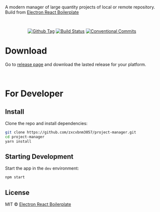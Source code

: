 A modern manager of large quantity projects of local or remote repository. Build from [Electron React Boilerplate](https://github.com/electron-react-boilerplate/electron-react-boilerplate)

<br>

<div align="center">

[![Github Tag][github-tag-image]][github-tag-url]
[![Build Status][github-actions-status]][github-actions-url]
[![Conventional Commits][conventionalcommits-image]][conventionalcommits]

</div>

# Download

Go to [release page](https://github.com/zxcvbnm3057/project-manager/releases) and download the lasted release for your platform.

<br>

# For Developer

## Install

Clone the repo and install dependencies:

```bash
git clone https://github.com/zxcvbnm3057/project-manager.git
cd project-manager
yarn install
```

<!-- **Having issues installing? See our [debugging guide](https://github.com/zxcvbnm3057/project-manager/issues/400)** -->

## Starting Development

Start the app in the `dev` environment:

```bash
npm start
```

<!-- ## Docs

See our [docs and guides here](https://electron-react-boilerplate.js.org/docs/installation)

## Community

Join our Discord: https://discord.gg/Fjy3vfgy5q -->

<!-- ## Maintainers

- [Amila Welihinda](https://github.com/amilajack)
- [John Tran](https://github.com/jooohhn)
- [C. T. Lin](https://github.com/chentsulin)
- [Jhen-Jie Hong](https://github.com/jhen0409) -->

## License

MIT © [Electron React Boilerplate](https://github.com/electron-react-boilerplate)

[github-actions-status]: https://github.com/zxcvbnm3057/project-manager/workflows/Test/badge.svg
[github-actions-url]: https://github.com/zxcvbnm3057/project-manager/actions
[github-tag-image]: https://img.shields.io/github/tag/zxcvbnm3057/project-manager.svg?label=version
[github-tag-url]: https://github.com/zxcvbnm3057/project-manager/releases/latest
[conventionalcommits-image]: https://img.shields.io/badge/Conventional%20Commits-1.0.0-%23FE5196?logo=conventionalcommits&logoColor=white
[conventionalcommits]: https://conventionalcommits.org

